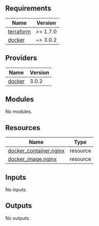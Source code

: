 ## Requirements

| Name | Version |
|------|---------|
| <a name="requirement_terraform"></a> [terraform](#requirement\_terraform) | >= 1.7.0 |
| <a name="requirement_docker"></a> [docker](#requirement\_docker) | ~> 3.0.2 |

## Providers

| Name | Version |
|------|---------|
| <a name="provider_docker"></a> [docker](#provider\_docker) | 3.0.2 |

## Modules

No modules.

## Resources

| Name | Type |
|------|------|
| [docker_container.nginx](https://registry.terraform.io/providers/kreuzwerker/docker/latest/docs/resources/container) | resource |
| [docker_image.nginx](https://registry.terraform.io/providers/kreuzwerker/docker/latest/docs/resources/image) | resource |

## Inputs

No inputs.

## Outputs

No outputs.
